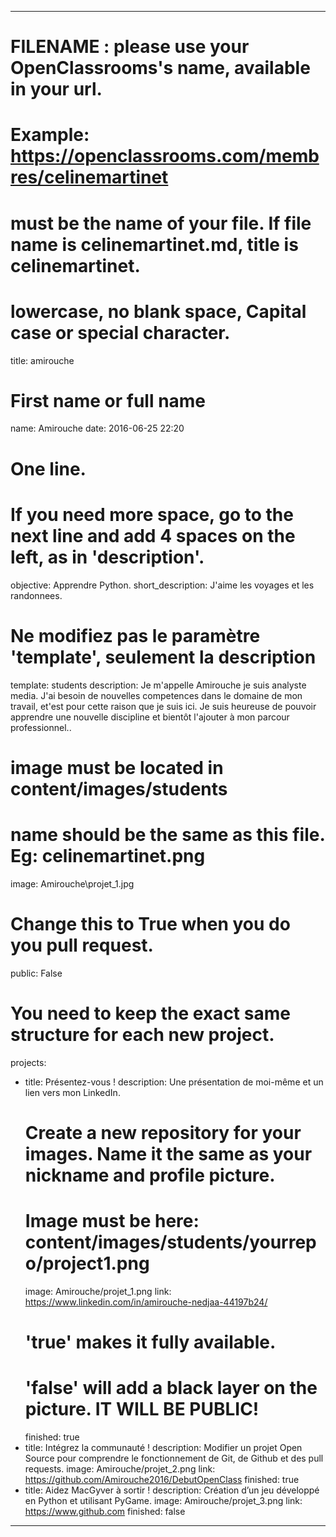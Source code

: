 ﻿---

# FILENAME : please use your OpenClassrooms's name, available in your url.
# Example: https://openclassrooms.com/membres/celinemartinet
# must be the name of your file. If file name is celinemartinet.md, title is celinemartinet.
# lowercase, no blank space, Capital case or special character.
title: amirouche

# First name or full name
name: Amirouche
date: 2016-06-25 22:20

# One line.
# If you need more space, go to the next line and add 4 spaces on the left, as in 'description'.
objective: Apprendre Python.
short_description: J'aime les voyages et les randonnees.

# Ne modifiez pas le paramètre 'template', seulement la description
template: students
description:
   Je m'appelle Amirouche je suis analyste media. J'ai besoin de nouvelles competences dans le domaine de mon travail, et'est pour cette raison que je suis ici. 
Je suis heureuse de pouvoir apprendre une nouvelle discipline et bientôt l'ajouter à mon parcour professionnel..

# image must be located in content/images/students
# name should be the same as this file. Eg: celinemartinet.png
image: Amirouche\projet_1.jpg

# Change this to True when you do you pull request.
public: False

# You need to keep the exact same structure for each new project.
projects:
  - title: Présentez-vous !
    description: Une présentation de moi-même et un lien vers mon LinkedIn.
    # Create a new repository for your images. Name it the same as your nickname and profile picture.
    # Image must be here: content/images/students/yourrepo/project1.png
    image: Amirouche/projet_1.png
    link: https://www.linkedin.com/in/amirouche-nedjaa-44197b24/
    # 'true' makes it fully available.
    # 'false' will add a black layer on the picture. IT WILL BE PUBLIC!
    finished: true
  - title: Intégrez la communauté !
    description: Modifier un projet Open Source pour comprendre le fonctionnement de Git, de Github et des pull requests. 
    image: Amirouche/projet_2.png
    link: https://github.com/Amirouche2016/DebutOpenClass
    finished: true
  - title: Aidez MacGyver à sortir !
    description: Création d’un jeu développé en Python et utilisant PyGame.
    image: Amirouche/projet_3.png
    link: https://www.github.com
    finished: false
---